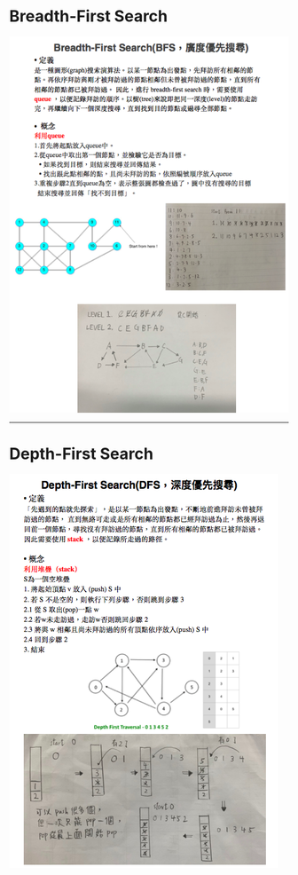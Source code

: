 # Breadth-First Search
 
  
 ![](https://github.com/pignini/as/blob/master/image/Breadth-First%20Search1.png) 
 
 ----------------------------------------

# Depth-First Search

    
 ![](https://github.com/pignini/as/blob/master/image/Depth-First%20Search.png) 
 
